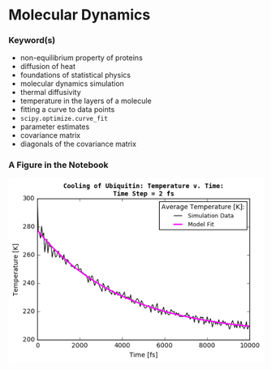 
# Molecular Dynamics

### Keyword(s)
- non-equilibrium property of proteins
- diffusion of heat
- foundations of statistical physics
- molecular dynamics simulation
- thermal diffusivity
- temperature in the layers of a molecule
- fitting a curve to data points
- ```scipy.optimize.curve_fit```
- parameter estimates
- covariance matrix
- diagonals of the covariance matrix

### A Figure in the Notebook

![](https://github.com/hankbesser/comp-phyz/blob/master/figures_to_display/fig_end.png)
